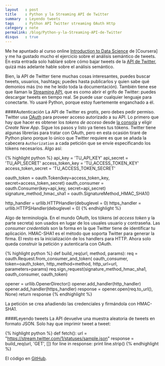 ```yaml
---
layout   : post
title    : Python y la Streaming API de Twitter
summary  : Leyendo tweets
tags     : Python API Twitter streaming OAuth Http
category : note
permalink: /blog/Python-y-la-Streaming-API-de-Twitter
disqus   : true
---
```


Me he apuntado al curso online [Introduction to
Data Science] de [Coursera] y me ha gustado mucho
el ejercicio sobre el análisis semántico de tweets.
En esta entrada solo hablaré sobre cómo bajar tweets de
la [API de Twitter], quizá más adelante hable sobre el
análisis semántico.

Bien, la API de Twitter tiene muchas cosas interesantes,
puedes buscar tweets, usuarios, hashtags; puedes hasta publicarlos
y quien sabe qué demonios más (no me he leído toda la documentación).
También tiene ese que llaman la [Streaming API], que es como abrir
el grifo de Twitter: puedes descargar tweets en tiempo real.
Se puede usar cualquier lenguaje para conectarte. Yo usaré
Python, porque estoy fuertemente enganchado a él.

####Autenticación
La API de Twitter es *gratis*, pero debes pedir permiso. Twitter usa [OAuth]
para proveer acceso autorizado a su API.
Lo primero que hay que hacer es obtener los *tokens de acceso* desde
[la consola] y eligir  *Create New App*.
Sigue los pasos y listo ya tienes tus tókens.
Twitter tiene algunas librerías para tratar con
OAuth, pero en esta ocasión tiraré de Python plano porque
lo único que Twitter requiere es que se añada
la cabecera `Authorization` a cada petición que se envíe especificando
los tókens necesarios. Algo así:

{% highlight python %}
api_key = 'TU_API_KEY'
api_secret = 'TU_API_SECRET'
access_token_key = 'TU_ACCESS_TOKEN_KEY'
access_token_secret = 'TU_ACCESS_TOKEN_SECRET'

oauth_token = oauth.Token(key=access_token_key, secret=access_token_secret)
oauth_consumer = oauth.Consumer(key=api_key, secret=api_secret)
signature_method_hmac_sha1 = oauth.SignatureMethod_HMAC_SHA1()

http_handler  = urllib.HTTPHandler(debuglevel = 0)
https_handler = urllib.HTTPSHandler(debuglevel = 0)
{% endhighlight %}

Algo de terminología. En el mundo OAuth, los tókens (el *access token* y
la parte secreta) son usados en lugar de los usuales usuario y
contraseña. Las *consumer credentials* son la forma en la que
Twitter tiene de identificar tu aplicación.
HMAC-SHA1 es el método que soporta Twitter para generar la firma.
El resto es la inicialización de los handlers para HTTP.
Ahora solo queda construir la petición y autenticarla con OAuth.

{% highlight python %}
def build_req(url, method, params):
  req = oauth.Request.from_consumer_and_token(
    oauth_consumer, token=oauth_token, http_method=method, http_url=url, parameters=params)
  req.sign_request(signature_method_hmac_sha1, oauth_consumer, oauth_token)

  opener = urllib.OpenerDirector()
  opener.add_handler(http_handler)
  opener.add_handler(https_handler)
  response = opener.open(req.to_url(), None)
  return response
{% endhighlight %}

La petición se crea añadiendo las credenciales y firmándola
con HMAC-SHA1.

####Leyendo tweets
La API devuelve una muestra aleatoria
de tweets en formato JSON. Solo hay que imprimir tweet a tweet:

{% highlight python %}
def fetch():
  url = "https://stream.twitter.com/1/statuses/sample.json"
  response = build_req(url, 'GET', [])
  for line in response:
     print line.strip()
{% endhighlight %}

El código en [GitHub].

[Introduction to Data Science]: https://www.coursera.org/course/datasci
[API de Twitter]: https://dev.twitter.com/
[Streaming API]: https://dev.twitter.com/docs/api/streaming
[la consola]: https://apps.twitter.com/app/new
[OAuth]: http://oauth.net/
[GitHub]: https://github.com/enrmarc/twitter-api-python